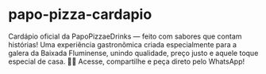 # papo-pizza-cardapio
Cardápio oficial da PapoPizzaeDrinks — feito com sabores que contam histórias! Uma experiência gastronômica criada especialmente para a galera da Baixada Fluminense, unindo qualidade, preço justo e aquele toque especial de casa. 🍕🍹  Acesse, compartilhe e peça direto pelo WhatsApp!
